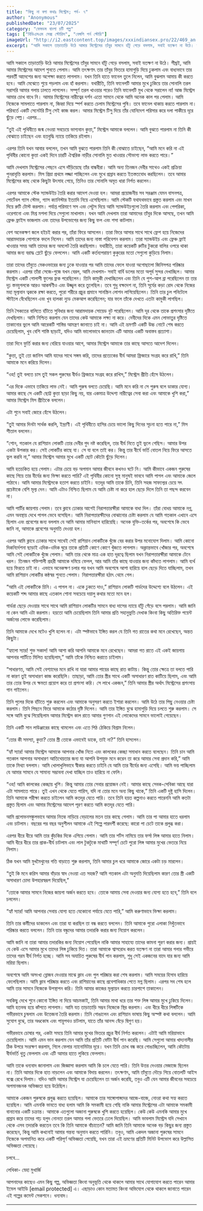 ```yaml
---
title: "কিছু না বলা কথাঃ মিস্ট্রেস; পর্ব- ৭"
author: "Anonymous"
publishedDate: "23/07/2025"
category: "ফেমডম বাংলা চটি গল্প"
tags: ["বিডিএসএম সেক্স স্টোরিস", "বেঙ্গলি পর্ন স্টোরি"]
imageUrl: "http://i2.eastcontent.top/images/xxxindiansex.pro/22/469_an.jpg"
excerpt: "আমি সকালে তাড়াতাড়ি উঠে আমার মিস্ট্রেসের তাঁবুর সামনে হাঁটু গেড়ে বসলাম, সবাই যতক্ষণ না উঠে। শীঘ্রই, আমি আমার মিস্ট্রেসের আদেশ শুনতে পেলাম। আমি তৎক্ষণাৎ তার তাঁবুর ভিতরে হামাগুড়ি দিয়ে ঢুকলাম এবং বা..."
---
```


আমি সকালে তাড়াতাড়ি উঠে আমার মিস্ট্রেসের তাঁবুর সামনে হাঁটু গেড়ে বসলাম, সবাই যতক্ষণ না উঠে। শীঘ্রই, আমি আমার মিস্ট্রেসের আদেশ শুনতে পেলাম। আমি তৎক্ষণাৎ তার তাঁবুর ভিতরে হামাগুড়ি দিয়ে ঢুকলাম এবং বাধ্যভাবে তার পরবর্তী আদেশের জন্য অপেক্ষা করতে লাগলাম। যখন তিনি হাতে ফানেল তুলে নিলেন, আমি বুঝলাম আমায় কী করতে হবে। আমি মেঝেতে শুয়ে পড়লাম এবং হাঁ করলাম। যথারীতি, তিনি ফানেলটি আমার মুখে ঢুকিয়ে তার সোনালি তরল সরাসরি আমার গলায় ঢালতে লাগলেন। সম্পূর্ণ তরল খাওয়ার পরেও তিনি ফানেলটি মুখ থেকে সরালেন না! আজ মিস্ট্রেস আমার চোখ বাধে নি। আমার মিস্ট্রেসের নারীত্বের দর্শন এতো সামনে থেকে আমি অনেক কাল পর পেলাম। আমি নিজেকে সামলাতে পারলাম না, জিহ্বা দিয়ে স্পর্শ করতে চেলাম মিস্ট্রেসের পুষি। তবে ফানেল থাকায় করতে পারলাম না। পরিবর্তে একটি সেনেটরি টিসু সেই কাজ করল। আমার মিস্ট্রেস টিসু দিয়ে তাঁর যোনিদেশ পরিসার করে দলা পাকীয়ে দূরে ছুঁড়ে পেল্ল। এরপর…


“তুই এই পৃথিবীতে জন্ম নেওয়া সবচেয়ে ভাগ্যবান কুত্তা,” মিস্ট্রেস আমাকে বললেন। আমি বুঝতে পারলাম না তিনি কী বোঝাতে চাইছেন এবং হতবুদ্ধি ন্যায়ে তাকিয়ে রইলাম।


এরপর তিনি যখন আবার বললেন, তখন আমি বুঝতে পারলাম তিনি কী বোঝাতে চাইছেন, “আমি মনে করি না এই পৃথিবীর কোনো কুত্তা একই দিনে চারটি ঐশ্বরিক নাড়ীর সোনালি মুত খাওয়ার সৌভাগ্য লাভ করতে পারে।”


আমি দেখলাম মিস্ট্রেসের পেছনে এসে দাঁড়িয়েছে তাঁর বান্ধবীরা। আমি অন্য তিনজন দেবীর সাথেও একই প্রক্রিয়া পুনরাবৃত্তি করলাম। মিস প্রিয়া প্রথমে লজ্জা পাচ্ছিলেন এবং মুখে প্রস্রাব করতে ইতস্ততবোধ করছিলেন। তবে আমার মিস্ট্রেসের কাছ থেকে কিছুটা উৎসাহ পেয়ে, তিনিও তার সোনালি অমৃত ধারা নির্গত করলেন।


এরপর আমাকে স্টেক স্যান্ডউইচ তৈরি করার আদেশ দেওয়া হল। আমরা প্রয়োজনীয় সব সরঞ্জাম যেমন বাসনপত্র, পোর্টেবল গ্যাস স্টোভ, গ্যাস ক্যানিস্টার ইত্যাদি নিয়ে এসেছিলাম। আমি স্টেকটি যথাযথভাবে প্রস্তুত করলাম এবং মাখন দিয়ে রুটি টোস্ট করলাম। পর্যাপ্ত পরিমাণে সস এবং লেটুস দিয়ে আমি স্যান্ডউইচগুলো তৈরি করলাম এবং পেপরিকা, ওরেগানো এবং মিশ্র মশলা দিয়ে সেগুলো মাখালাম। যখন আমি দেখলাম তারা আমাদের তাঁবুর দিকে আসছে, তখন আমি ফ্রেঞ্চ ফ্রাইস ভাজলাম এবং তাদের উপভোগের জন্য কিছু ফল এবং শসা কাটলাম।


বেশ অনেকক্ষণ জলে হইচই করার পর, তাঁরা ফিরে আসলেন। তারা ফিরে আসার সাথে সাথে ফ্রেশ হয়ে নিজেদের আরামদায়ক পোশাকে বদলে নিলেন। আমি তাদের জন্য নাস্তা পরিবেশন করলাম। তারা স্যান্ডউইচ এবং ফ্রেঞ্চ ফ্রাই খাওয়ার সময় আমি তাদের জন্য অমলেট তৈরি করছিলাম। যথারীতি, তারা কয়েকটি রুটির টুকরো বালির ওপরে থাকা আমার জন্য বরাদ্ধ প্লেটে ছুঁড়ে ফেললেন। আমি একটি কর্তব্যপরায়ণ কুকুরের মতো সেগুলো কুড়িয়ে নিলাম।


তারা তাদের তাঁবুতে মেকওভারের জন্য ঢুকে যাওয়ার পর আমি তাদের ফেলে যাওয়া অগোছালো জিনিসপত্র পরিষ্কার করলাম। এরপর তাঁরা সেজে-গুজে যখন বেরল, আমি দেখলাম- সবাই বার্বি ডলের মতো অপূর্ব সুন্দর দেখাচ্ছিল। আমার মিস্ট্রেস একটি গোলাপী ফুলের ফ্রক পরেছিলেন। তিনি কামুকী দেখাচ্ছিলেন এবং তিনি যে পুশ-আপ ব্রা পরেছিলেন তা তার দৃঢ় স্তনযুগলকে আরও আকর্ষণীও এবং উজ্জ্বল করে তুলেছিল। তবে শুধু বক্ষদেশ না, তিনি সূর্যের কড়া রোদ থেকে নিজের মহা মূল্যবান ত্বককে রক্ষা করতে, পুরো শরীরে প্রচুর প্রমানে সানস্ক্রিন লোশন লাগিয়েছিলেন। তিনি তার চুল পনিটেলে স্টাইলে বেঁধেছিলেন এবং খুব হালকা ন্যুড মেকআপ করেছিলেন; যার ফলে তাঁকে দেখতে এতটা কামুকী লাগছিল।


তিনি সৈকতের বালিতে হাঁটতে সুবিধার জন্য আরামদায়ক সোয়েড বুট পরেছিলেন। আমি দূর থেকে তাকে প্রশংসার দৃষ্টিতে দেখছিলাম। আমি নিশ্চিত করলাম যেন তাদের কেউ আমাকে লক্ষ্য না করে। দেবীদের দিকে এমন লোভাতুর দৃষ্টিতে তাকানোর ভুলে আমি আরেকটি শাস্তির আমন্ত্রণ জানাতে চাই না। আমি এই ভ্রমণটি একটি উচ্চ নোটে শেষ করতে চেয়েছিলাম, খুব বেশি শাস্তি ছাড়াই, যদিও আমি ভালোভাবে জানতাম এটি আমার একটি অবাস্তব প্রত্যাশা।


তারা দিনে ফুর্তি করার জন্য বেরিয়ে যাওয়ার আগে, আমার মিস্ট্রেস আমাকে তার কাছে আসতে আদেশ দিলেন।


“কুত্তা, তুই তো জানিস আমি যাদের সাথে সঙ্গম করি, তাদের প্রত্যেকের বীর্য আমরা ফ্রিজারে সংগ্রহ করে রাখি,” তিনি আমাকে মনে করিয়ে দিলেন।


“ওহ! তুই বলতে চাস তুই সকল পুরুষের বীর্যও ফ্রিজারে সংগ্রহ করে রাখিস,” মিস্ট্রেস প্রীতি হেঁসে উঠলেন।

“এর দিকে এভাবে তাকিয়ে লাভ নেই। আমি পুরুষ বলতে চেয়েছি। আমি মনে করি না সে পুরুষ বলে ডাকার যোগ্য। আমার কাছে সে একটি ছোট্ট কুত্তা ছাড়া কিছু নয়, যার একমাত্র উদ্দেশ্য নারীত্বের সেবা করা এবং আমাকে খুশি করা,” আমার মিস্ট্রেস মিস প্রীতিকে বললেন।


এটা শুনে সবাই জোরে হেঁসে উঠলেন।


“তুই আমার দিনটা সার্থক করলি, ইন্দ্রাণী। এই পৃথিবীতে হাসির চেয়ে ভালো কিছু দিনের সূচনা হতে পারে না,” মিস শীতাল বললেন।


“শোন, গতকাল যে রাশিয়ান লোকটি তোর দেবীর গুদ নষ্ট করেছিল, তার বীর্য নিতে তুই ভুলে গেছিস। আমার উপর একটা উপকার কর। সেই লোকটির কাছে যা। সে যা বলে তাই কর। কিন্তু তার বীর্যে ভর্তি বোতল নিয়ে ফিরে আসতে ভুল করবি না,” আমার মিস্ট্রেস আমার মুখে একটি ছোট কৌটো ছুঁড়ে দিলেন।


আমি হতচকিত হয়ে গেলাম। এটার চেয়ে বড় অপমান আমার জীবনে কখনও ঘটে নি। আমি কীভাবে একজন পুরুষের কাছে গিয়ে তার বীর্যের জন্য ভিক্ষা করতে পারি? এই পৃথিবীর কোনো সুস্থ মানুষই ভাববে আমি পাগল এবং আমাকে জেলে পাঠাবে। আমি আমার মিস্ট্রেসকে হতাশ করতে চাইনি। যতদূর আমি তাকে চিনি, তিনি সহজ সাফল্যের চেয়ে সৎ প্রচেষ্টাকে বেশি মূল্য দেন। আমি এটাও নিশ্চিত ছিলাম যে আমি চেষ্টা না করে হাল ছেড়ে দিলে তিনি তা পছন্দ করবেন না।


আমি পার্টির জায়গায় গেলাম। তবে ক্লাবে ঢোকার আগেই নিরাপত্তারক্ষীরা আমাকে বাধা দিল। তাঁরা বোধয় আমাকে নগ্ন, এমন অবস্থায় দেখে পাগল ভেবে বসেছিল। আমি নিরাপত্তারক্ষীদের বোঝানোর চেষ্টা করলাম যে আমি গতকাল এখানে এসে ছিলাম এবং প্রবেশের জন্য বললাম যে আমি আমার মানিব্যাগ হারিয়েছি। অনেক যুক্তি-তর্কের পর, অবশেষে কি ভেবে জানি না, আমাকে প্রবেশের অনুমতি দেওয়া হল।


এরপর আমি ক্লাবে ঢোকার সাথে সাথেই সেই রাশিয়ান লোকটিকে খুঁজে বের করার উপর মনোযোগ দিলাম। আমি কোনো দিকনির্দেশনা ছাড়াই এদিক-ওদিক ঘুরে তাকে প্রতিটি কোণে কোণে খুঁজতে লাগলাম। অক্লান্তভাবে খোঁজার পর, অবশেষে আমি সেই লোকটিকে খুঁজে পেলাম। আমি তার থেকে মাত্র এক হাত দূরত্বে ছিলাম যখন নিরাপত্তারক্ষীরা আমাকে টেনে ধরল। তিনজন শক্তিশালী প্রহরী আমাকে দমিয়ে ফেলল, আর আমি তাঁর কাছে যাওয়ার জন্য কাঁদতে লাগলাম। আমি ব্যর্থ হয়ে ফিরতে চাই না। এভাবে অনেকক্ষণ চলার পর যখন আমি অবশেষে আশা হারিয়ে হাল ছেড়ে দিতে যাচ্ছিলাম, তখন আমি রাশিয়ান লোকটির কন্ঠস্বর শুনতে পেলাম। নিরাপত্তারক্ষীরা হঠাৎ থেমে গেল।


“আমি এই লোকটিকে চিনি। এ পাগল না। একে ঢুকতে দাও,” রাশিয়ান লোকটি গার্ডদের উদ্দেশ্যে বলে উঠলেন। এই কয়েকটি শব্দ আমার কাছে এতকাল শোনা সবচেয়ে দয়ালু কথার মতো মনে হল।


গার্ডরা ছেড়ে দেওয়ার সাথে সাথে আমি রাশিয়ান লোকটির সামনে বাধ্য দাসের ন্যায়ে হাঁটু গেঁড়ে বসে পরলাম। আমি জানি না কেন আমি এটা করলাম। হয়তো আমি চেয়েছিলাম তিনি আমার প্রতি সহানুভুতি দেখাক কিংবা কিছু অতিরিক্ত পয়েন্ট অর্জনের লোভে করেছিলাম।


তিনি আমাকে দেখে মটেও খুশি হলেন না। এটা স্পষ্টভাবে ইঙ্গিত করল যে তিনি গত রাতের কথা মনে রেখেছেন, অন্তত কিছুটা।


“হ্যালো স্যার! শুভ সকাল! আমি আশা করি আপনি আমাকে মনে রেখেছেন। আমরা গত রাতে এই একই জায়গায় আপনার পার্টিতে মিলিত হয়েছিলাম,” আমি তাঁকে নিশ্চিত করাতে চাইলাম।


“সাধারণত, আমি সেই বেশ্যাদের মনে রাখি না যারা আমার পায়ের কাছে রাত কাটায়। কিন্তু তোর ক্ষেত্রে তা বলতে পারি না কারণ তুই অসাধারণ কাজ করেছিলি। তাছাড়া, আমি তোর স্ত্রীর সাথে একটি অসাধারণ রাত কাটিয়ে ছিলাম, এবং আমি তার তোর উপর যে ক্ষমতা প্রয়োগ করে তা প্রশংসা করি। সে লাখে একজন,” তিনি আমার স্ত্রীর অর্থাৎ মিস্ট্রেসের প্রশংসায় গান গাইলেন।


তিনি পুলের দিকে হাঁটতে শুরু করলেন এবং আমাকে অনুসরণ করতে ইশারা করলেন। আমি উঠে তার পিছু নেওয়ার চেষ্টা করলাম। তিনি পিছনে ফিরে আমাকে কঠোর দৃষ্টি দিলেন। আমি তার ইঙ্গিত বুঝে হামাগুড়ি দিয়ে চলতে শুরু করলাম। সে সঙ্গে আমি বুঝে গিয়েছিলাম আমার মিস্ট্রেস কাল রাতে আমার গুণগান এই লোকেদের সামনে ভালোই গেয়েছেন।


তিনি একটি সান লাউঞ্জারের কাছে থামলেন এবং এতে পিঠ ঠেকিয়ে বিশ্রাম নিলেন।


“তোর কী সমস্যা, কুত্তা? তোর স্ত্রী তোকে এভাবেই ডাকে, তাই না?” তিনি হাসলেন।


“হ্যাঁ স্যার! আমার মিস্ট্রেস আমাকে আপনার খোঁজ নিতে এবং কালকের কেচ্ছা সমাধান করতে বলেছেন। তিনি চান আমি গতকাল আপনার অসাধারণ আতিথেয়তার জন্য যা আপনি উপযুক্ত মনে করেন তা করে আমার সেবা প্রদান করি,” আমি তাকে মিথ্যা বললাম। আমি খোলাখুলিভাবে স্বীকার করতে চাইনি যে আমি তার বীর্যের জন্য এসেছি। আমি ভয় পাচ্ছিলাম যে আমার সামনে যে সামান্য সম্ভাবনা দেখা যাচ্ছিল তাও হারিয়ে না ফেলি।


“ওহ! আমি কালকের কেচ্ছায় খুশি। কিন্তু আমার তোর সেবার প্রয়োজন নেই। আমার কাছে সেবক-সেবিকা আছে যারা এটা সামলাতে পারে। তুই এখন থেকে যেতে পারিস, যদি না তোর মনে অন্য কিছু থাকে,” তিনি একটি দুষ্টু হাসি দিলেন। তিনি আমাকে পরীক্ষা করতে চাইলেন আমি কতদূর যেতে পারি। তবে তিনি হয়ত কল্পনাও করতে পারেননি আমি কতটা প্রস্তুত ছিলাম এবং আমার মিস্ট্রেসের আদেশ পূরণ করতে আমি কতদূর যেতে পারি।


আমি প্রলোভনসঙ্কুলভাবে আমার নিতম্ব নাড়িয়ে বেড়ালের মতন তার কাছে গেলাম। আমি তার পা আমার হাতে ধরলাম এবং চাটলাম। বছরের পর বছর অনুশীলন আমাকে এই শিল্পে পারদর্শী করেছে: কারো পা চেটে তাকে প্রলুব্ধ করা।


এরপর ধীরে ধীরে আমি তার কুঁচকির দিকে এগিয়ে গেলাম। আমি তার শর্টস নামিয়ে তার ফর্সা লিঙ্গ আমার হাতে নিলাম। আমি ধীরে ধীরে তার প্রাক-বীর্য চাটলাম এবং লাল টুকটুকে মাথাটি সম্পূর্ণ চেটে পুরো লিঙ্গ আমার মুখের ভেতরে নিয়ে নিলাম।


ঠিক যখন আমি মুখমৈথুনের গতি বাড়াতে শুরু করলাম, তিনি আমার চুল ধরে আমাকে জোরে একটা চড় মারলেন।


“তুই কি মনে করিস আমার বাঁড়ার স্বাদ নেওয়া এত সহজ? আমি গতকাল এটা অনুমতি দিয়েছিলাম কারণ তোর স্ত্রী একটি অসাধারণ চোদা উপহারস্বরূপ দিয়েছিল,”


“তোকে আমার সামনে নিজের জায়গা অর্জন করতে হবে। তোকে আমায় সেবা দেওয়ার জন্য যোগ্য হতে হবে,” তিনি বলে চললেন।


“হ্যাঁ স্যার! আমি আপনার সেবায় যোগ্য হতে যেকোনো পর্যায়ে যেতে পারি,” আমি করুণাভাবে ভিক্ষা করলাম।


তিনি তার কর্মীদের ডাকলেন এবং তারা যা করছিল তা বন্ধ করতে বললেন। তিনি আমাকে পুরো এলাকা নিখুঁতভাবে পরিষ্কার করতে বললেন। তিনি তার বন্ধুদের আমার তদারকি করার জন্য নিয়োগ করলেন।


আমি জানি না তারা আমার তদারকির জন্য নিয়োগ পেয়েছিল নাকি আমার সাহায্যে তাদের কামনা পূরণ করার জন্য। প্রায়ই যে কেউ এসে আমার মুখে তাদের লিঙ্গ ঢুকিয়ে দিত। তারা আমাকে শ্বাসরোধ করত যতক্ষণ না তারা আমার গলার গভীরে তাদের গরম বীর্য নির্গত হচ্ছে। আমি সব অযাচিত পুরুষের বীর্য পান করলাম, শুধু সেই একজনের বাদে যার জন্য আমি মরিয়া ছিলাম।


অবশেষে আমি অসংখ্য ব্লোজব দেওয়ার মাঝে ক্লাব এবং পুল পরিষ্কার করা শেষ করলাম। আমি সময়ের হিসাব হারিয়ে ফেলেছিলাম। আমি ক্লাব পরিষ্কার করতে এবং রাশিয়ানের কাছে প্রবেশাধিকার পেতে মগ্ন ছিলাম। এরপর সব শেষ হলে আমি তার সামনে নিজেকে উপস্থাপন করি। তিনি আমার কাজের মূল্যায়ন করতে চারপাশে তাকালেন।


সবকিছু দেখে শুনে কোনো ইঙ্গিত না দিয়ে আচমকাই, তিনি আমার মাথা ধরে তার শক্ত লিঙ্গ আমার মুখে ঢুকিয়ে দিলেন। আমি হতভম্ব হয়ে কাঁপতে লাগলাম। আমি যত তাড়াতাড়ি সম্ভব নিজেকে স্থির করলাম। এবং ধীরে ধীরে লিঙ্গটিকে গভীরভাবে চুষলাম এবং উত্তেজনা তৈরি করলাম। তিনি গোঙালেন এবং রাশিয়ান ভাষায় কিছু অস্পষ্ট কথা বললেন। আমি সুযোগ বুঝে, তার অণ্ডকোষ এবং পায়ুপথও চাটলাম, যাতে তাঁর আনন্দ বেঁড়ে দ্বিগুণ হয়।


গভীরভাবে চোষার পর, একটা সময়ে তিনি আমার মুখের ভিতরে প্রচুর বীর্য নির্গত করলেন। এটাই আমি মরিয়াভাবে চেয়েছিলাম। আমি এমন ভান করলাম যেন আমি তাঁর প্রতিটি ফোঁটা বীর্য পান করেছি। আমি সেগুলো আমার খাদ্যনালীর ঠিক উপরে সংরক্ষণ করলাম, গিলে ফেলার ন্যানোমিটার দূরে। যখন তিনি চোখ বন্ধ করে গোঙাচ্ছিলেন, আমি কৌটোয় বীর্যভর্তি থুতু ফেললাম এবং এটি আমার হাতে লুকিয়ে ফেললাম।


আমি তাকে ধন্যবাদ জানালাম এবং জিজ্ঞাসা করলাম আমি কি চলে যেতে পারি। তিনি উত্তর দেওয়ার মেজাজে ছিলেন না। তিনি আমার দিকে হাত নাড়লেন এবং আমাকে বিদায় করলেন। তৎক্ষণাৎ, আমি তাঁবুতে দৌড়ে গিয়ে বোতলটি আইস বক্সে রেখে দিলাম। যদিও আমি আমার মিস্ট্রেস যা চেয়েছিলেন তা অর্জন করেছি, তবুও এটি যেন আমার জীবনের সবচেয়ে অপমানজনক অভিজ্ঞতা হয়ে উঠেছিল।


আমাকে একজন পুরুষকে প্রলুব্ধ করতে হয়েছিল। আমাকে তার সাঙ্গোপাঙ্গদের আজে-বাজে, নোংরা কথা সহ্য করতে হয়েছিল। আমি এমনকি ভাবতে বাধ্য হলাম আমি কি সমকামী হয়ে গেছি নাকি আমার মিস্ট্রেসের এটা আমাকে সমকামী বানানোর একটি চক্রান্ত। আমাকে এতগুলো অজানা পুরুষকে খুশি করতে হয়েছিল। কেউ কেউ এমনকি আমার মুখে প্রস্রাব করে তাদের গাঢ় হলুদ নোনতা তরল আমার গলা ভেতরে ঢেলে দিয়েছিল। আমি ভাবলাম মিস্ট্রেস যদি সেখানে থেকে এসব তদারকি করতেন তবে কি তিনি আমাকে বাঁচাতেন? আমি জানি তিনি আমাকে অনেক বড় কিছুর জন্য প্রস্তুত করেছেন, কিন্তু আমি কখনোই আমার গন্তব্য অনুমান করতে পারিনি। তবুও, আমি একদল অজানা পুরুষের সামনে নিজেকে অপমানিত করে একটি পরিপূর্ণ অভিজ্ঞতা পেয়েছি, যখন তারা এই ভ্রমণের প্রতিটি মিনিট উপভোগ করে উল্লাসিত অভিজ্ঞতা পেয়েছে।


চলবে…


লেখিকা- স্নেহা মুখার্জি


আপনাদের কাছেও এমন কিছু গল্প, অভিজ্ঞতা কিংবা অনুভূতি থেকে থাকলে আমার সাথে যোগাযোগ করতে পারেন আমার ইমেল আইডি 
[email protected]
 এ। এছাড়াও কোন মতামত কিংবা অভিযোগ থেকে থাকলে জানাতে পারেন এই গল্পের কমেন্ট সেকশনে। ধন্যবাদ।

*************************************************************************************************
